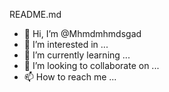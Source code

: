 README.md
- 👋 Hi, I’m @Mhmdmhmdsgad
- 👀 I’m interested in ...
- 🌱 I’m currently learning ...
- 💞️ I’m looking to collaborate on ...
- 📫 How to reach me ...

<!---
Mhmdmhmdsgad/Mhmdmhmdsgad is a ✨ special ✨ repository because its `README.md` (this file) appears on your GitHub profile.
You can click the Preview link to take a look at your changes.
--->
